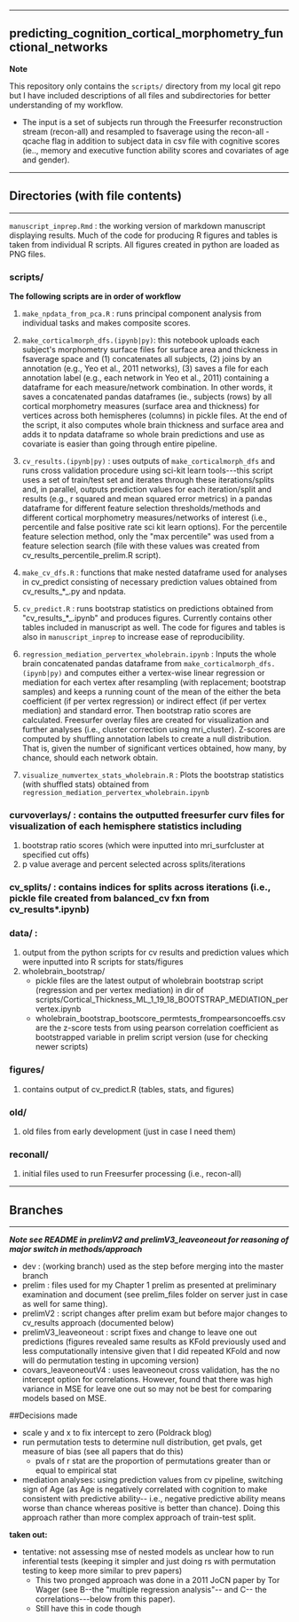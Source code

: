 -------
predicting_cognition_cortical_morphometry_functional_networks
-------

__Note__

This repository only contains the `scripts/` directory from my local git repo but I have included descriptions of all files and subdirectories for better understanding of my workflow.

- The input is a set of subjects run through the Freesurfer reconstruction stream (recon-all) and resampled to fsaverage using the recon-all -qcache flag in addition to subject data in csv file with cognitive scores (ie.., memory and executive function ability scores and covariates of age and gender).

__________

## Directories (with file contents)
__________

`manuscript_inprep.Rmd` : the working version of markdown manuscript displaying results. Much of the code for producing R figures and tables is taken from individual R scripts. All figures created in python are loaded as PNG files.

### scripts/

__The following scripts are in order of workflow__
1. `make_npdata_from_pca.R` : runs principal component analysis from individual tasks and makes composite scores.

2. `make_corticalmorph_dfs.(ipynb|py)`: this notebook uploads each subject's morphometry surface files for surface area and thickness in fsaverage space and (1) concatenates all subjects, (2) joins by an annotation (e.g., Yeo et al., 2011 networks), (3) saves a file for each annotation label (e.g., each network in Yeo et al., 2011) containing a dataframe for each measure/network combination. In other
words, it saves a concatenated pandas dataframes (ie., subjects (rows) by all cortical morphometry
measures (surface area and thickness) for vertices across both hemispheres (columns) in pickle files. At the end of the script, it also computes whole brain thickness and surface area and adds it to
npdata dataframe so whole brain predictions and use as covariate is easier than going through entire
pipeline.

3. `cv_results.(ipynb|py)` :  uses outputs of `make_corticalmorph_dfs` and runs cross validation
procedure
using sci-kit learn tools---this script uses a set of train/test set and iterates through these
iterations/splits and, in parallel, outputs prediction values for each iteration/split and results
(e.g., r squared and mean squared error metrics) in a pandas dataframe for different feature
selection
thresholds/methods and different cortical morphometry measures/networks of interest (i.e., percentile
and false positive rate sci kit learn options). For the percentile feature selection method, only the
"max percentile" was used from a feature selection search (file with these values was created from
cv_results_percentile_prelim.R script). 

4. `make_cv_dfs.R` : functions that make nested dataframe used for analyses in cv_predict consisting of necessary
prediction values obtained from cv_results_*_.py and npdata.

5. `cv_predict.R` : runs bootstrap statistics on predictions obtained from "cv_results_*_.ipynb" and
produces figures. Currently contains other tables included in manuscript as well. The code for figures and tables is also in `manuscript_inprep` to increase ease of reproducibility.

6. `regression_mediation_pervertex_wholebrain.ipynb` : Inputs the whole brain
concatenated pandas dataframe from `make_corticalmorph_dfs.(ipynb|py)` and computes either a vertex-wise linear regression
or mediation for each vertex after resampling (with replacement; bootstrap samples) and keeps a
running count of the mean of the either the beta coefficient (if per vertex regression) or indirect
effect (if per vertex mediation) and standard error. Then bootstrap ratio scores are calculated.
Freesurfer overlay files are created for visualization and further analyses (i.e., cluster correction
using mri_cluster). Z-scores are computed by shuffling annotation labels to create a null
distribution. That is, given the number of significant vertices obtained, how many, by chance, should
each network obtain.

7. `visualize_numvertex_stats_wholebrain.R` : Plots the bootstrap statistics (with
shuffled stats) obtained from `regression_mediation_pervertex_wholebrain.ipynb`

### curvoverlays/ : contains the outputted freesurfer curv files for visualization of each hemisphere statistics including
  1. bootstrap ratio scores (which were inputted into mri_surfcluster at specified cut offs)
  2. p value average and percent selected across splits/iterations
### cv_splits/ : contains indices for splits across iterations (i.e., pickle file created from balanced_cv fxn from cv_results*.ipynb)

### data/ :
1. output from the python scripts for cv results and prediction values which were inputted into R
scripts for stats/figures
2. wholebrain_bootstrap/
    - pickle files are the latest output of wholebrain bootstrap script (regression and per vertex mediation) in  dir of scripts/Cortical_Thickness_ML_1_19_18_BOOTSTRAP_MEDIATION_pervertex.ipynb
    - wholebrain_bootstrap_bootscore_permtests_frompearsoncoeffs.csv are the z-score tests from using pearson correlation coefficient as bootstrapped variable in prelim script version (use for checking newer scripts)
  
### figures/ 
  1. contains output of cv_predict.R (tables, stats, and figures)

### old/
  1. old files from early development (just in case I need them)
  
### reconall/
  1. initial files used to run Freesurfer processing (i.e., recon-all)

__________
## Branches
_________

***Note see README in prelimV2 and prelimV3_leaveoneout for reasoning of major switch in methods/approach***

- dev : (working branch) used as the step before merging into the master branch 
- prelim : files used for my Chapter 1 prelim as presented at preliminary examination and document (see prelim_files folder on server just in case as well for same thing).
- prelimV2 : script changes after prelim exam but before major changes to cv_results approach (documented below)
- prelimV3_leaveoneout : script fixes and change to leave one out predictions (figures revealed same results as KFold previously used and less computationally intensive given that I did repeated KFold and now will do permutation testing in upcoming version)
- covars_leaveoneoutV4 : uses leaveoneout cross validation, has the no intercept option for correlations. However, found that there was high variance in MSE for leave one out so may not be best for comparing models based on MSE.

##Decisions made
-  scale y and x to fix intercept to zero (Poldrack blog)
-  run permutation tests to determine null distribution, get pvals, get measure of bias (see all papers that do this)
    - pvals of r stat are the proportion of permutations greater than or equal to empirical stat
- mediation analyses: using prediction values from cv pipeline, switching sign of Age (as Age is negatively correlated with cognition to make consistent with predictive ability-- i.e., negative predictive ability means worse than chance whereas positive is better than chance). Doing this approach rather than more complex approach of train-test split.

**taken out:**

-  tentative: not assessing mse of nested models as unclear how to run inferential tests (keeping it simpler and just doing rs with permutation testing to keep more similar to prev papers)
    - This two pronged approach was done in a 2011 JoCN paper by Tor Wager (see B--the "multiple regression analysis"-- and C-- the correlations---below from this paper). 
    - Still have this in code though
  





